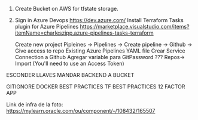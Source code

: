 1. Create Bucket on AWS for tfstate storage.

2. Sign in Azure Devops https://dev.azure.com/
    Install Terraform Tasks plugin for Azure Pipelines https://marketplace.visualstudio.com/items?itemName=charleszipp.azure-pipelines-tasks-terraform

    Create new project
    Pipleines -> Pipelines -> Create pipeline -> Github -> Give access to repo
     Existing Azure Pipelines YAML file
Crear Service Connection a Github
     Agregar variable para GitPassword
   ??? Repos-> Import (You'll need to use an Access Token) 

ESCONDER LLAVES
MANDAR BACKEND A BUCKET

GITIGNORE
DOCKER BEST PRACTICES
TF BEST PRACTICES
12 FACTOR APP


Link de infra de la foto:
https://mylearn.oracle.com/ou/component/-/108432/165507

